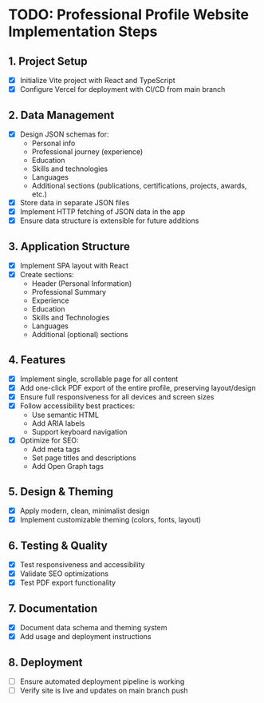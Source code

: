 # TODO: Professional Profile Website Implementation Steps

## 1. Project Setup
- [x] Initialize Vite project with React and TypeScript
- [x] Configure Vercel for deployment with CI/CD from main branch

## 2. Data Management
- [x] Design JSON schemas for:
  - Personal info
  - Professional journey (experience)
  - Education
  - Skills and technologies
  - Languages
  - Additional sections (publications, certifications, projects, awards, etc.)
- [x] Store data in separate JSON files
- [x] Implement HTTP fetching of JSON data in the app
- [x] Ensure data structure is extensible for future additions

## 3. Application Structure
- [x] Implement SPA layout with React
- [x] Create sections:
  - Header (Personal Information)
  - Professional Summary
  - Experience
  - Education
  - Skills and Technologies
  - Languages
  - Additional (optional) sections

## 4. Features
- [x] Implement single, scrollable page for all content
- [x] Add one-click PDF export of the entire profile, preserving layout/design
- [x] Ensure full responsiveness for all devices and screen sizes
- [x] Follow accessibility best practices:
  - Use semantic HTML
  - Add ARIA labels
  - Support keyboard navigation
- [x] Optimize for SEO:
  - Add meta tags
  - Set page titles and descriptions
  - Add Open Graph tags

## 5. Design & Theming
- [x] Apply modern, clean, minimalist design
- [x] Implement customizable theming (colors, fonts, layout)

## 6. Testing & Quality
- [x] Test responsiveness and accessibility
- [x] Validate SEO optimizations
- [x] Test PDF export functionality

## 7. Documentation
- [x] Document data schema and theming system
- [x] Add usage and deployment instructions

## 8. Deployment
- [ ] Ensure automated deployment pipeline is working
- [ ] Verify site is live and updates on main branch push 